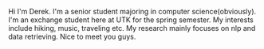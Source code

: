 Hi I'm Derek. I'm a senior student majoring in computer science(obviously). I'm an exchange student here at UTK for the spring semester. 
My interests include hiking, music, traveling etc. My research mainly focuses on nlp and data retrieving. Nice to meet you guys. 
